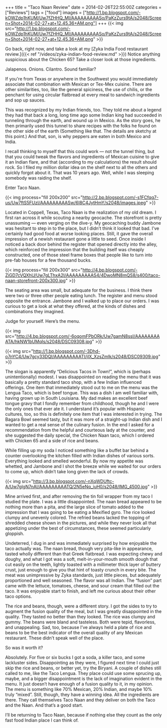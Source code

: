 +++
title = "Taco Naan Review"
date = 2014-02-26T22:55:00Z
categories = ["Reviews"]
tags = ["food"]
images = ["http://1.bp.blogspot.com/-kOWZdp1hKUM/Uw7fZHHQ_MI/AAAAAAAAASo/PaKzZurs9tA/s2048/Screen+Shot+2014-02-27+at+12.45.36+AM.png"]
+++
{{< img src="http://1.bp.blogspot.com/-kOWZdp1hKUM/Uw7fZHHQ_MI/AAAAAAAAASo/PaKzZurs9tA/s2048/Screen+Shot+2014-02-27+at+12.45.36+AM.png" >}}

Go back, right now, and take a look at my [Zyka India Food restaurant review.]({{< ref "/videos/zyka-indian-food-review.md" >}}) Notice anything suspicious about the Chicken 65? Take a closer look at those ingredients.   

Jalapenos. Onions. Cilantro. Sound familiar?

<!--more-->

If you're from Texas or anywhere in the Southwest you would immediately associate that combination with Mexican or Tex-Mex cuisine. There are other similarities, too, like the general spiciness, the use of chilis, or the penchant for using circular flatbread at every meal to sandwich ingredients and sop up sauces.

This was recognized by my Indian friends, too. They told me about a legend they had that back a long, long time ago some Indian king had succeeded in tunneling through the earth, and wound up in Mexico. As the story goes, he then primarily used this tunnel to share recipes with the folks he found on the other side of the earth (Something like that. The details are sketchy at this point.) And that, son, is why peppers are eaten in both Mexico and India.

I recall thinking to myself that this could work — not the tunnel thing, but that you could tweak the flavors and ingredients of Mexican cuisine to give it an Indian flare, and that (according to my calculations) the result should rock. So I filed my million dollar idea on the shelf next to all the others and quickly forgot about it. That was 10 years ago. Well, while I was sleeping somebody was raiding the shelf.

Enter Taco Naan.  

{{< img process="fill 200x200" src="http://2.bp.blogspot.com/-s1FCfqq7-us/Uw7ftS5FUzI/AAAAAAAAASw/6I8C4JytHmY/s2048/images.jpeg" >}}

Located in Coppell, Texas, Taco Naan is the realization of my old dream. I first ran across it while scouting a nearby geocache. The storefront is pretty unassuming — even verging on the dive-y. My geocaching buddy Jambone was hesitant to step in to the place, but I didn’t think it looked that bad. I’ve certainly had good food at worse looking places. Still, it gave the overall impression of a newish restaurant gone a little to seed. Once inside I noticed a back door behind the register that opened directly into the alley, which reinforced the impression that the building itself was cheaply constructed, one of those steel frame boxes that people like to turn into pre-fab houses for a few thousand bucks.

{{< img process="fill 200x300" src="http://4.bp.blogspot.com/-ZiGD7cVQXhU/Uw7gLThxA2I/AAAAAAAAAS4/4DwoMN8mQS8/s400/taco-naan-storefront-200x300.jpg" >}}

The seating area was small, but adequate for the business. I think there were two or three other people eating lunch. The register and menu stood opposite the entrance. Jambone and I walked up to place our orders. I was curious to get a look at what they offered, at the kinds of dishes and combinations they imagined.

Judge for yourself. Here’s the menu.  

{{< img src="http://4.bp.blogspot.com/-6oqomFPbORk/Uw7gamN8ssI/AAAAAAAAATA/hkNW1bUMqIs/s2048/DSC09308.jpg" >}}

{{< img src="http://1.bp.blogspot.com/-3Dhd-o7nYC4/Uw7gcy33DQI/AAAAAAAAATI/jIX_XzsZmlk/s2048/DSC09309.jpg" >}}

The slogan is apparently “Delicious Tacos in Town!”, which is (perhaps unintentionally) modest. I was disappointed on reading the menu that it was basically a pretty standard taco shop, with a few Indian influenced offerings. One item that immediately stood out to me on the menu was the Lengua Taco, which is beef tongue. This was a dish I am well familiar with, having grown up in South Louisiana. My dad makes an excellent beef tongue gravy that I fondly remember from childhood, though he and I were the only ones that ever ate it. I understand it’s popular with Hispanic cultures, too, so this is definitely one item that I was interested in trying. The Bagara Bowl seemed tasty, but it was more of a straight-up Indian dish and I wanted to get a real sense of the culinary fusion. In the end I asked for a recommendation from the helpful and courteous lady at the counter, and she suggested the daily special, the Chicken Naan taco, which I ordered with Chicken 65 and a side of rice and beans.  

While filling up my soda I noticed something like a buffet bar behind a counter overlooking the kitchen filled with Indian dishes of various sorts. Everything looked and smelled wonderful. By now my appetite was whetted, and Jambone and I shot the breeze while we waited for our orders to come up, which didn’t take long given the lack of crowds.   

{{< img src="http://3.bp.blogspot.com/-nXqWDUftc-A/Uw7glgN7nAI/AAAAAAAAATQ/2N5eNq_iuH0/s2048/IMG_4500.jpg" >}}

Mine arrived first, and after removing the tin foil wrapper from my taco I studied the plate. I was a little disappointed. The naan bread appeared to be nothing more than a pita, and the large slice of tomato added to the impression that I was going to be eating a Mexified gyro. The rice looked clumpy and unevenly colored. The refried beans lacked the topping of shredded cheese shown in the pictures, and while they never look all that appetizing under the best of circumstances, these seemed particularly gloppish.   

Undeterred, I dug in and was immediately surprised by how enjoyable the taco actually was. The naan bread, though very pita-like in appearance, tasted wholly different than that Greek flatbread. I was expecting chewy and doughy, and what I got was a soft, melt-in-your-mouth smooth dough that cut easily on the teeth, lightly toasted with a millimeter thick layer of buttery crust, just enough to give you that hint of toasty crunch in every bite. The meat was unimpressive by Zyka standards, just little pieces, but adequately proportioned and well seasoned. The flavor was all Indian. The “fusion” part came with the lettuce, tomatoes, cheese, and sour cream that filled out the taco. It was enjoyable start to finish, and left me curious about their other taco options.

The rice and beans, though, were a different story. I got the sides to try to augment the fusion quality of the meal, but I was greatly disappointed in the quality. They tasted no better than they looked. The rice was clumpy and gummy. The beans were bland and tasteless. Both were tepid, flavorless, and unappealing. Sad, too, because I’ve always held a plate of rice and beans to be the best indicator of the overall quality of any Mexican restaurant. These didn’t speak well of the place.  

So was it worth it?

Absolutely. For five or six bucks I got a soda, a killer taco, and some lackluster sides. Disappointing as they were, I figured next time I could just skip the rice and beans, or better yet, try the Biryani. A couple of dishes still called to me, like the Taco Lengua. They place could use some sprucing up, maybe, and a bigger disappointment is the lack of imagination evident in the menu. It just doesn’t have enough of a fusion quality to it, in my opinion. The menu is something like 70% Mexican, 20% Indian, and maybe 10% truly “mixed”. Still, though, they have a winning idea. All the ingredients are there. They call themselves Taco Naan and they deliver on both the Taco and the Naan. And that’s a good start.

I’ll be returning to Taco Naan, because if nothing else they count as the only fast food Indian place I can think of.
